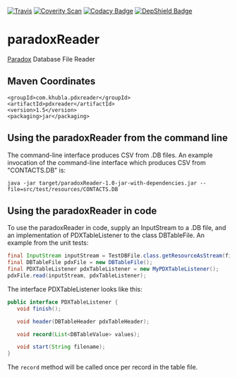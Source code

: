 [![Travis](https://travis-ci.org/teverett/paradoxReader.svg?branch=master)](https://travis-ci.org/teverett/paradoxReader)
[![Coverity Scan](https://img.shields.io/coverity/scan/3997.svg)](https://scan.coverity.com/projects/teverett-paradoxreader)
[![Codacy Badge](https://api.codacy.com/project/badge/Grade/0879c97ba4134bacace2e0260d8547da)](https://www.codacy.com/app/teverett/paradoxReader?utm_source=github.com&amp;utm_medium=referral&amp;utm_content=teverett/paradoxReader&amp;utm_campaign=Badge_Grade)
[![DepShield Badge](https://depshield.sonatype.org/badges/teverett/paradoxReader/depshield.svg)](https://depshield.github.io)

paradoxReader
=============

[Paradox](https://en.wikipedia.org/wiki/Paradox_(database)) Database File Reader

Maven Coordinates
-------------

```
<groupId>com.khubla.pdxreader</groupId>
<artifactId>pdxreader</artifactId>
<version>1.5</version>
<packaging>jar</packaging>
```

Using the paradoxReader from the command line
-------------

The command-line interface produces CSV from .DB files.  An example invocation of the command-line interface which produces CSV from "CONTACTS.DB" is:

`java -jar target/paradoxReader-1.0-jar-with-dependencies.jar --file=src/test/resources/CONTACTS.DB`

Using the paradoxReader in code
--------------

To use the paradoxReader in code, supply an InputStream to a .DB file, and an implementation of PDXTableListener to the class DBTableFile.  An example from the unit tests:

```java
final InputStream inputStream = TestDBFile.class.getResourceAsStream(filename);
final DBTableFile pdxFile = new DBTableFile();
final PDXTableListener pdxTableListener = new MyPDXTableListener();
pdxFile.read(inputStream, pdxTableListener);
```

The interface PDXTableListener looks like this:

```java
public interface PDXTableListener {
   void finish();

   void header(DBTableHeader pdxTableHeader);

   void record(List<DBTableValue> values);

   void start(String filename);
}
```

The `record` method will be called once per record in the table file.


